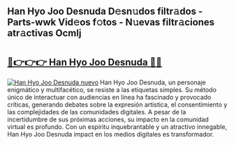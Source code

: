## Han Hyo Joo Desnuda D𝚎sn𝚞dos filtr𝚊dos - Parts-wwk Vid𝚎os f𝚘tos - N𝚞evas filtr𝚊ciones atr𝚊ctivas Ocmlj

# <h2><a href="http://mb7au8.tromn.icu/?c=Han+Hyo+Joo+Desnuda">🔗👉👉👉 Han Hyo Joo Desnuda 🔗🔗</a></h2>

[![Han Hyo Joo Desnuda nuevo](https://i.imgur.com/pEAQMta.gif)](http://mb7au8.tromn.icu/?c=Han+Hyo+Joo+Desnuda)
Han Hyo Joo Desnuda, un personaje enigmático y multifacético, se resiste a las etiquetas simples. Su método único de interactuar con audiencias en línea ha fascinado y provocado críticas, generando debates sobre la expresión artística, el consentimiento y las complejidades de las comunidades digitales. A pesar de la incertidumbre de sus próximas acciones, su impacto en la comunidad virtual es profundo. Con un espíritu inquebrantable y un atractivo innegable, Han Hyo Joo Desnuda impact en los medios digitales es transformador.
